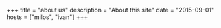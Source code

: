 +++
title = "about us"
description = "About this site"
date = "2015-09-01"
hosts = ["milos", "ivan"]
+++
